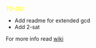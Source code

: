 <span style="color:yellow">*TO-DO:*</span>

* Add readme for extended gcd
* Add 2-sat

For more info read [wiki](https://github.com/H1dd3n0wl/cpp-stuff/wiki)
